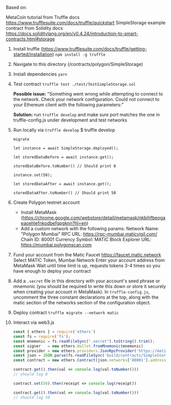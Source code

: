 Based on:

MetaCoin tutorial from Truffle docs https://www.trufflesuite.com/docs/truffle/quickstart
SimpleStorage example contract from Solidity docs https://docs.soliditylang.org/en/v0.4.24/introduction-to-smart-contracts.html#storage

1. Install truffle (https://www.trufflesuite.com/docs/truffle/getting-started/installation)
      `npm install -g truffle`

2. Navigate to this directory (/contracts/polygon/SimpleStorage)

3. Install dependencies
      `yarn`

4. Test contract
      `truffle test ./test/TestSimpleStorage.sol`

      **Possible issue:** "Something went wrong while attempting to connect to the network. Check your network configuration. Could not connect to your Ethereum client with the following parameters:"

      **Solution:** run `truffle develop` and make sure port matches the one in truffle-config.js under development and test networks

5. Run locally via `truffle develop`
      $ truffle develop

      ```
      migrate

      let instance = await SimpleStorage.deployed();

      let storedDataBefore = await instance.get();

      storedDataBefore.toNumber() // Should print 0

      instance.set(50);

      let storedDataAfter = await instance.get();

      storedDataAfter.toNumber() // Should print 50
      ```

6. Create Polygon testnet account
      * Install MetaMask (https://chrome.google.com/webstore/detail/metamask/nkbihfbeogaeaoehlefnkodbefgpgknn?hl=en)
      * Add a custom network with the following params:
        Network Name: "Polygon Mumbai"
        RPC URL: https://rpc-mumbai.maticvigil.com/
        Chain ID: 80001
        Currency Symbol: MATIC
        Block Explorer URL: https://mumbai.polygonscan.com

7. Fund your account from the Matic Faucet
      https://faucet.matic.network
      Select MATIC Token, Mumbai Network
      Enter your account address from MetaMask
      Wait until time limit is up, requests tokens 3-4 times so you have enough to deploy your contract

8. Add a `.secret` file in this directory with your account's seed phrase or mnemonic (you should be required to write this down or store it securely when creating your account in MetaMask). In `truffle-config.js`, uncomment the three constant declarations at the top, along with the matic section of the networks section of the configuration object.

9. Deploy contract
      `truffle migrate --network matic`

8. Interact via web3.js
      ```js
      const { ethers } = require('ethers')
      const fs = require('fs');
      const mnemonic = fs.readFileSync(".secret").toString().trim();
      const signer   = new ethers.Wallet.fromMnemonic(mnemonic)
      const provider = new ethers.providers.JsonRpcProvider('https://matic-mumbai.chainstacklabs.com')
      const json = JSON.parse(fs.readFileSync('build/contracts/SimpleStorage.json').toString())
      const contract = new ethers.Contract(json.networks['80001'].address, json.abi, signer.connect(provider))

      contract.get().then(val => console.log(val.toNumber()))
      // should log 0

      contract.set(50).then(receipt => console.log(receipt))

      contract.get().then(val => console.log(val.toNumber()))
      // should log 50
      ```
